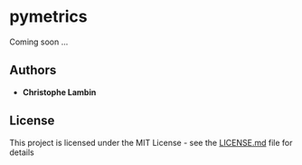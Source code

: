 # pymetrics

Coming soon ...

## Authors

* **Christophe Lambin**

## License

This project is licensed under the MIT License - see the [LICENSE.md](LICENSE.md) file for details

